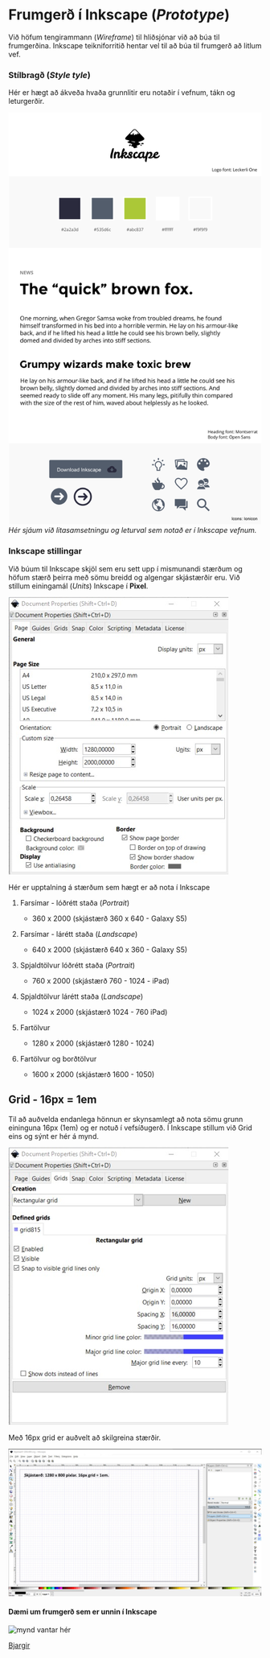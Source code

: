 # Frumgerð í Inkscape (_Prototype_)

Við höfum tengirammann (_Wireframe_) til hliðsjónar við að búa til frumgerðina. Inkscape teikniforritið hentar vel til að búa til frumgerð að litlum vef. 

### Stílbragð (_Style tyle_)
Hér er hægt að ákveða hvaða grunnlitir eru notaðir í vefnum, tákn og leturgerðir.  

![Stílbragð](inkscape_style-tile.png)
_Hér sjáum við litasamsetningu og leturval sem notað er í Inkscape vefnum._ 

### Inkscape stillingar

Við búum til Inkscape skjöl sem eru sett upp í mismunandi stærðum og höfum stærð þeirra með sömu breidd og algengar skjástærðir eru. Við stillum einingamál (_Units_) Inkscape í **Pixel**.

![Inkscape document properties](document-properties.jpg)

Hér er upptalning á stærðum sem hægt er að nota í Inkscape

1. Farsímar - lóðrétt staða (_Portrait_)
   * 360 x 2000 (skjástærð 360 x 640 - Galaxy S5) 

2. Farsímar - lárétt staða (_Landscape_)
   * 640 x 2000 (skjástærð 640 x 360 - Galaxy S5) 

3. Spjaldtölvur lóðrétt staða (_Portrait_)
   * 760 x 2000 (skjástærð 760 - 1024 - iPad) 

4. Spjaldtölvur lárétt staða (_Landscape_)
   * 1024 x 2000 (skjástærð 1024 - 760 iPad) 

5. Fartölvur 
   * 1280 x 2000 (skjástærð 1280 - 1024) 

6. Fartölvur og borðtölvur
   * 1600 x 2000 (skjástærð 1600 - 1050) 

## Grid - 16px = 1em

Til að auðvelda endanlega hönnun er skynsamlegt að nota sömu grunn eininguna 16px (1em) og er notuð í vefsíðugerð. Í Inkscape stillum við Grid eins og sýnt er hér á mynd.

![Grid 16px](grids-16px.jpg)

Með 16px grid er auðvelt að skilgreina stærðir.

![Grid 16px](Skjámynd1280x800.jpg)

#### Dæmi um frumgerð sem er unnin í Inkscape

![mynd vantar hér]()

[Bjargir](https://github.com/vefhonnun/21V/wiki/Bjargir#skipulagning-og-h%C3%B6nnun)